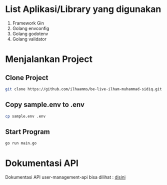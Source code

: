 # List Aplikasi/Library yang digunakan
1. Framework Gin
2. Golang envconfig
3. Golang godotenv
4. Golang validator

# Menjalankan Project

## Clone Project
```bash
git clone https://github.com/ilhaamms/be-live-ilham-muhammad-sidiq.git
```

## Copy sample.env to .env
```bash
cp sample.env .env
```

## Start Program
```bash
go run main.go
```

# Dokumentasi API
Dokumentasi API user-management-api bisa dilihat : [disini](belum)